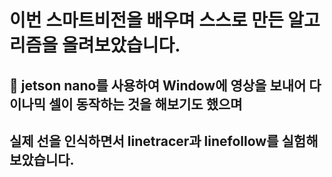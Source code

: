 # 이번 스마트비전을 배우며 스스로 만든 알고리즘을 올려보았습니다.


## 🎅 jetson nano를 사용하여 Window에 영상을 보내어 다이나믹 셀이 동작하는 것을 해보기도 했으며
## 실제 선을 인식하면서 linetracer과 linefollow를 실험해 보았습니다.
